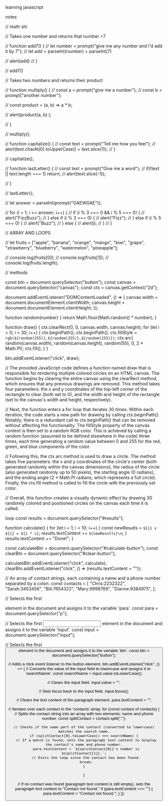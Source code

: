 learning javascript

notes


// math shi


// Takes one number and returns that number +7

// function add7() {
//     let number = prompt("give me any number and I'd add it by 7");
//     let add = parseInt(number) + parseInt(7)

//     alert(add)
// }

// add7()





// Takes two numbers and returns their product

// function multiply() {
//     const a = prompt("give me a number");
//     const b = prompt("another number");

//     const product = (a, b) => a * b;

//     alert(product(a, b) );

// }

// multiply();



// function capitalize() {
//     const text = prompt("Tell me how you feel");
//     alert(text.charAt(0).toUpperCase() + text.slice(1));
// }

// capitalize();

// function lastLetter() {
//     const text = prompt("Give me a word");
//     if(!text || text.length === 1) return;
//     alert(text.slice(-1));

// }

// lastLetter();


// let answer = parseInt(prompt("GAEWGAE")); 

// for (i = 1; i <= answer; i++) {
//     if (i % 3 === 0 && i % 5 === 0) {
//         alert("FizzBuzz"); 
//     } else if (i % 3 === 0) {
//         alert("Fizz");
//     } else if (i % 5 === 0) {
//         alert("Buzz");
//     } else {
//         alert(i);
//     }
// }


// ARRAY AND LOOPS

// let fruits = ["apple", "banana", "orange", "mango", "kiwi", "grape", "strawberry", "blueberry", "watermelon", "pineapple"];

// console.log(fruits[0]);
// console.log(fruits[1]);
// console.log(fruits.length);


// methods


const btn = document.querySelector("button");
const canvas = document.querySelector("canvas");
const ctx = canvas.getContext("2d");

document.addEventListener("DOMContentLoaded", () => {
    canvas.width = document.documentElement.clientWidth;
    canvas.height = document.documentElement.clientHeight;
});

function random(number) {
    return Math.floor(Math.random() * number);
}

function draw() {
    ctx.clearRect(0, 0, canvas.width, canvas.height);
    for (let i = 0; i < 30; i++) {
    ctx.beginPath();
    ctx.beginPath();
    ctx.fillStyle = `rgb(${random(255)},${random(255)},${random(255)})`;
    ctx.arc(
    random(canvas.width), 
    random(canvas.height), 
    random(50), 0, 2 * Math.PI);
    ctx.fill();
    }
}

btn.addEventListener("click", draw);

// The provided JavaScript code defines a function named draw that is responsible for rendering multiple colored circles on an HTML canvas. The function begins by clearing the entire canvas using the clearRect method, which ensures that any previous drawings are removed. This method takes four parameters: the x and y coordinates of the top-left corner of the rectangle to clear (both set to 0), and the width and height of the rectangle (set to the canvas's width and height, respectively).

// Next, the function enters a for loop that iterates 30 times. Within each iteration, the code starts a new path for drawing by calling ctx.beginPath(). Notably, there is a redundant call to ctx.beginPath() that can be removed without affecting the functionality. The fillStyle property of the canvas context is then set to a random RGB color. This is achieved by calling a random function (assumed to be defined elsewhere in the code) three times, each time generating a random value between 0 and 255 for the red, green, and blue components of the color.

// Following this, the ctx.arc method is used to draw a circle. The method takes five parameters: the x and y coordinates of the circle's center (both generated randomly within the canvas dimensions), the radius of the circle (also generated randomly up to 50 pixels), the starting angle (0 radians), and the ending angle (2 * Math.PI radians, which represents a full circle). Finally, the ctx.fill method is called to fill the circle with the previously set color.

// Overall, this function creates a visually dynamic effect by drawing 30 randomly colored and positioned circles on the canvas each time it is called.


loop
const results = document.querySelector("#results");

function calculate() {
    for (let i = 1; i < 10; i++) {
        const newResults = `${i} x ${i} = ${i * i}`;
        results.textContent += `${newResults}\n`;
    }
    results.textContent += "Done!";
}

const calculateBtn = document.querySelector("#calculate-button");
const clearBtn = document.querySelector("#clear-button");

calculateBtn.addEventListener("click", calculate);
clearBtn.addEventListener("click", () => (results.textContent = ""));



// An array of contact strings, each containing a name and a phone number separated by a colon.
const contacts = [
  "Chris:2232322",
  "Sarah:3453456",
  "Bill:7654322",
  "Mary:9998769",
  "Dianne:9384975",
];

// Selects the first <p> element in the document and assigns it to the variable 'para'.
const para = document.querySelector("p");

// Selects the first <input> element in the document and assigns it to the variable 'input'.
const input = document.querySelector("input");

// Selects the first <button> element in the document and assigns it to the variable 'btn'.
const btn = document.querySelector("button");

// Adds a click event listener to the button element.
btn.addEventListener("click", () => {
  // Converts the value of the input field to lowercase and assigns it to 'searchName'.
  const searchName = input.value.toLowerCase();
  
  // Clears the input field.
  input.value = "";
  
  // Sets focus back to the input field.
  input.focus();
  
  // Clears the text content of the paragraph element.
  para.textContent = "";
  
  // Iterates over each contact in the 'contacts' array.
  for (const contact of contacts) {
    // Splits the contact string into an array with two elements: name and phone number.
    const splitContact = contact.split(":");
    
    // Checks if the name part of the contact (converted to lowercase) matches the search name.
    if (splitContact[0].toLowerCase() === searchName) {
      // If a match is found, sets the paragraph text content to display the contact's name and phone number.
      para.textContent = `${splitContact[0]}'s number is ${splitContact[1]}.`;
      // Exits the loop since the contact has been found.
      break;
    }
  }
  
  // If no contact was found (paragraph text content is still empty), sets the paragraph text content to "Contact not found."
  if (para.textContent === "") {
    para.textContent = "Contact not found.";
  }
});